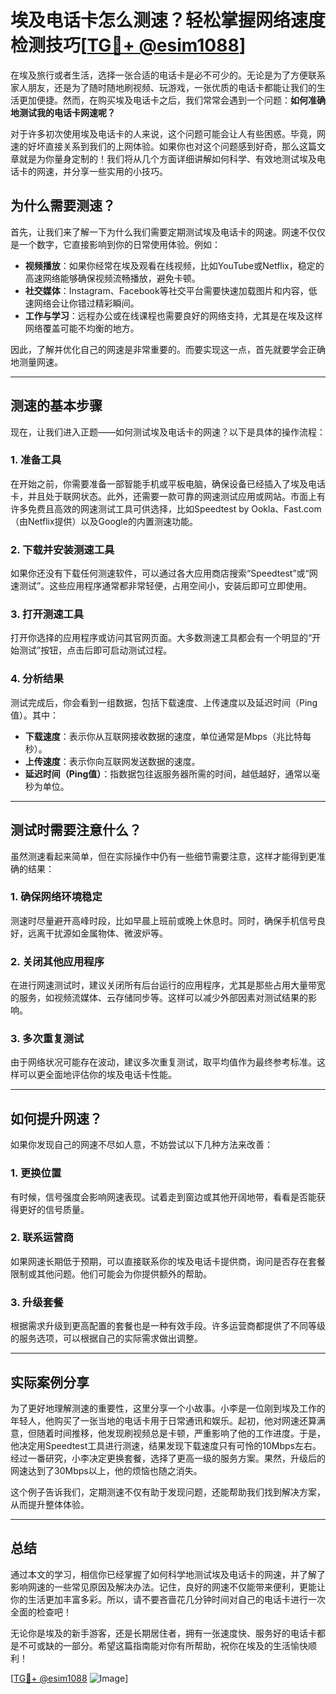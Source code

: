# 埃及电话卡怎么测速？轻松掌握网络速度检测技巧[[TG💪+ @esim1088](https://t.me/s/esim1088)]

在埃及旅行或者生活，选择一张合适的电话卡是必不可少的。无论是为了方便联系家人朋友，还是为了随时随地刷视频、玩游戏，一张优质的电话卡都能让我们的生活更加便捷。然而，在购买埃及电话卡之后，我们常常会遇到一个问题：**如何准确地测试我的电话卡网速呢？**

对于许多初次使用埃及电话卡的人来说，这个问题可能会让人有些困惑。毕竟，网速的好坏直接关系到我们的上网体验。如果你也对这个问题感到好奇，那么这篇文章就是为你量身定制的！我们将从几个方面详细讲解如何科学、有效地测试埃及电话卡的网速，并分享一些实用的小技巧。

## 为什么需要测速？

首先，让我们来了解一下为什么我们需要定期测试埃及电话卡的网速。网速不仅仅是一个数字，它直接影响到你的日常使用体验。例如：

- **视频播放**：如果你经常在埃及观看在线视频，比如YouTube或Netflix，稳定的高速网络能够确保视频流畅播放，避免卡顿。
- **社交媒体**：Instagram、Facebook等社交平台需要快速加载图片和内容，低速网络会让你错过精彩瞬间。
- **工作与学习**：远程办公或在线课程也需要良好的网络支持，尤其是在埃及这样网络覆盖可能不均衡的地方。

因此，了解并优化自己的网速是非常重要的。而要实现这一点，首先就要学会正确地测量网速。

---

## 测速的基本步骤

现在，让我们进入正题——如何测试埃及电话卡的网速？以下是具体的操作流程：

### 1. 准备工具
在开始之前，你需要准备一部智能手机或平板电脑，确保设备已经插入了埃及电话卡，并且处于联网状态。此外，还需要一款可靠的网速测试应用或网站。市面上有许多免费且高效的网速测试工具可供选择，比如Speedtest by Ookla、Fast.com（由Netflix提供）以及Google的内置测速功能。

### 2. 下载并安装测速工具
如果你还没有下载任何测速软件，可以通过各大应用商店搜索“Speedtest”或“网速测试”。这些应用程序通常都非常轻便，占用空间小，安装后即可立即使用。

### 3. 打开测速工具
打开你选择的应用程序或访问其官网页面。大多数测速工具都会有一个明显的“开始测试”按钮，点击后即可启动测试过程。

### 4. 分析结果
测试完成后，你会看到一组数据，包括下载速度、上传速度以及延迟时间（Ping值）。其中：
- **下载速度**：表示你从互联网接收数据的速度，单位通常是Mbps（兆比特每秒）。
- **上传速度**：表示你向互联网发送数据的速度。
- **延迟时间（Ping值）**：指数据包往返服务器所需的时间，越低越好，通常以毫秒为单位。

---

## 测试时需要注意什么？

虽然测速看起来简单，但在实际操作中仍有一些细节需要注意，这样才能得到更准确的结果：

### 1. 确保网络环境稳定
测速时尽量避开高峰时段，比如早晨上班前或晚上休息时。同时，确保手机信号良好，远离干扰源如金属物体、微波炉等。

### 2. 关闭其他应用程序
在进行网速测试时，建议关闭所有后台运行的应用程序，尤其是那些占用大量带宽的服务，如视频流媒体、云存储同步等。这样可以减少外部因素对测试结果的影响。

### 3. 多次重复测试
由于网络状况可能存在波动，建议多次重复测试，取平均值作为最终参考标准。这样可以更全面地评估你的埃及电话卡性能。

---

## 如何提升网速？

如果你发现自己的网速不尽如人意，不妨尝试以下几种方法来改善：

### 1. 更换位置
有时候，信号强度会影响网速表现。试着走到窗边或其他开阔地带，看看是否能获得更好的信号质量。

### 2. 联系运营商
如果网速长期低于预期，可以直接联系你的埃及电话卡提供商，询问是否存在套餐限制或其他问题。他们可能会为你提供额外的帮助。

### 3. 升级套餐
根据需求升级到更高配置的套餐也是一种有效手段。许多运营商都提供了不同等级的服务选项，可以根据自己的实际需求做出调整。

---

## 实际案例分享

为了更好地理解测速的重要性，这里分享一个小故事。小李是一位刚到埃及工作的年轻人，他购买了一张当地的电话卡用于日常通讯和娱乐。起初，他对网速还算满意，但随着时间推移，他发现刷视频总是卡顿，严重影响了他的工作进度。于是，他决定用Speedtest工具进行测速，结果发现下载速度只有可怜的10Mbps左右。经过一番研究，小李决定更换套餐，选择了更高一级的服务方案。果然，升级后的网速达到了30Mbps以上，他的烦恼也随之消失。

这个例子告诉我们，定期测速不仅有助于发现问题，还能帮助我们找到解决方案，从而提升整体体验。

---

## 总结

通过本文的学习，相信你已经掌握了如何科学地测试埃及电话卡的网速，并了解了影响网速的一些常见原因及解决办法。记住，良好的网速不仅能带来便利，更能让你的生活更加丰富多彩。所以，请不要吝啬花几分钟时间对自己的电话卡进行一次全面的检查吧！

无论你是埃及的新手游客，还是长期居住者，拥有一张速度快、服务好的电话卡都是不可或缺的一部分。希望这篇指南能对你有所帮助，祝你在埃及的生活愉快顺利！

[[TG💪+ @esim1088](https://t.me/s/esim1088) ![Image](https://i.postimg.cc/4NQfJmqS/Snipaste-2025-05-13-00-14-12.png)]